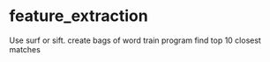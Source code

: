 # feature_extraction
Use surf or sift.
create bags of word
train program
find top 10 closest matches
